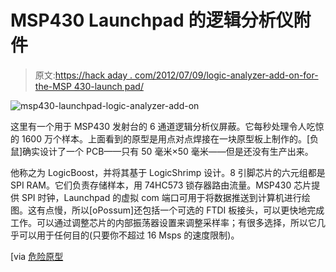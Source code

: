 # MSP430 Launchpad 的逻辑分析仪附件

> 原文:[https://hack aday . com/2012/07/09/logic-analyzer-add-on-for-the-MSP 430-launch pad/](https://hackaday.com/2012/07/09/logic-analyzer-add-on-for-the-msp430-launchpad/)

![](../Images/76bf81b0da5080b042bf161e5359e466.png "msp430-launchpad-logic-analyzer-add-on")

这里有一个用于 MSP430 发射台的 6 通道逻辑分析仪屏蔽。它每秒处理令人吃惊的 1600 万个样本。上面看到的原型是用点对点焊接在一块原型板上制作的。[负鼠]确实设计了一个 PCB——只有 50 毫米×50 毫米——但是还没有生产出来。

他称之为 LogicBoost，并将其基于 LogicShrimp 设计。8 引脚芯片的六元组都是 SPI RAM。它们负责存储样本，用 74HC573 锁存器路由流量。MSP430 芯片提供 SPI 时钟，Launchpad 的虚拟 com 端口可用于将数据推送到计算机进行绘图。这有点慢，所以[oPossum]还包括一个可选的 FTDI 板接头，可以更快地完成工作。可以通过调整芯片的内部振荡器设置来调整采样率；有很多选择，所以它几乎可以用于任何目的(只要你不超过 16 Msps 的速度限制)。

[via [危险原型](http://dangerousprototypes.com/2012/07/05/msp430-launchpad-logic-analyzer-based-on-the-logic-shrimp/)